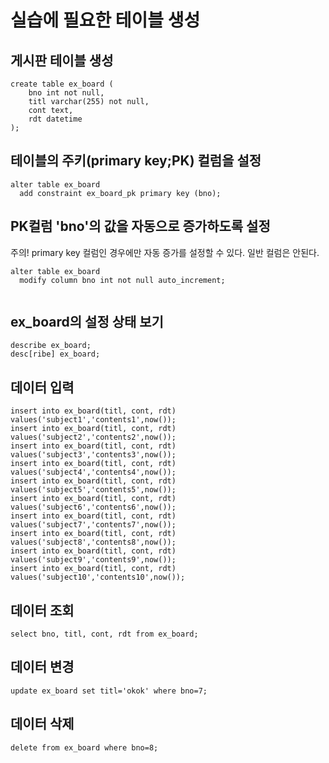 # 실습에 필요한 테이블 생성

## 게시판 테이블 생성
```
create table ex_board (
    bno int not null,
    titl varchar(255) not null,
    cont text,
    rdt datetime
);
```

## 테이블의 주키(primary key;PK) 컬럼을 설정
```
alter table ex_board
  add constraint ex_board_pk primary key (bno);
```
  
## PK컬럼 'bno'의 값을 자동으로 증가하도록 설정
주의! primary key 컬럼인 경우에만 자동 증가를 설정할 수 있다. 일반 컬럼은 안된다.
```
alter table ex_board
  modify column bno int not null auto_increment;
  
```

## ex_board의 설정 상태 보기
```
describe ex_board;
desc[ribe] ex_board;
```

## 데이터 입력
```
insert into ex_board(titl, cont, rdt) values('subject1','contents1',now());
insert into ex_board(titl, cont, rdt) values('subject2','contents2',now());
insert into ex_board(titl, cont, rdt) values('subject3','contents3',now());
insert into ex_board(titl, cont, rdt) values('subject4','contents4',now());
insert into ex_board(titl, cont, rdt) values('subject5','contents5',now());
insert into ex_board(titl, cont, rdt) values('subject6','contents6',now());
insert into ex_board(titl, cont, rdt) values('subject7','contents7',now());
insert into ex_board(titl, cont, rdt) values('subject8','contents8',now());
insert into ex_board(titl, cont, rdt) values('subject9','contents9',now());
insert into ex_board(titl, cont, rdt) values('subject10','contents10',now());

```

## 데이터 조회
```
select bno, titl, cont, rdt from ex_board;
```

## 데이터 변경
```
update ex_board set titl='okok' where bno=7;
```

## 데이터 삭제
```
delete from ex_board where bno=8; 
```


